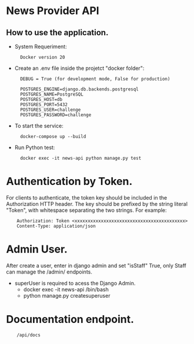 # News Provider API

## How to use the application.

- System Requeriment:

        Docker version 20
        
- Create an .env file inside the projetct "docker folder":

        DEBUG = True (for development mode, False for production)

        POSTGRES_ENGINE=django.db.backends.postgresql
        POSTGRES_NAME=PostgreSQL
        POSTGRES_HOST=db
        POSTGRES_PORT=5432
        POSTGRES_USER=challenge
        POSTGRES_PASSWORD=challenge   

- To start the service:
    
        docker-compose up --build

- Run Python test:
    
        docker exec -it news-api python manage.py test

# Authentication by Token.

For clients to authenticate, the token key should be included in the Authorization HTTP header. The key should be prefixed by the string literal "Token", with whitespace separating the two strings. For example:
 
        Authorization: Token <xxxxxxxxxxxxxxxxxxxxxxxxxxxxxxxxxxxxxxxxxx>
        Content-Type: application/json

# Admin User.

After create a user, enter in django admin and set "isStaff" True, only Staff can manage the /admin/ endpoints.

- superUser is required to acess the Django Admin.
     - docker exec -it news-api /bin/bash
     - python manage.py createsuperuser

# Documentation endpoint.

        /api/docs
